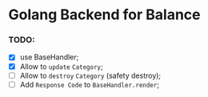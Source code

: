 # Golang Backend for Balance

### TODO:
- [x] use BaseHandler;
- [x] Allow to `update` `Category`;
- [ ] Allow to `destroy` `Category` (safety destroy);
- [ ] Add `Response Code` to `BaseHandler.render`;
